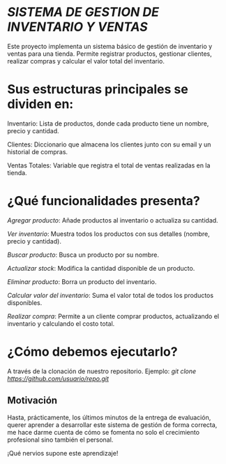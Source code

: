 # *SISTEMA DE GESTION DE INVENTARIO Y VENTAS*

Este proyecto implementa un sistema básico de gestión de inventario y ventas para una tienda. Permite registrar productos, gestionar clientes, realizar compras y calcular el valor total del inventario.

# Sus estructuras principales se dividen en: 

Inventario: Lista de productos, donde cada producto tiene un nombre, precio y cantidad.

Clientes: Diccionario que almacena los clientes junto con su email y un historial de compras.

Ventas Totales: Variable que registra el total de ventas realizadas en la tienda.

# ¿Qué funcionalidades presenta? 

*Agregar producto*:  Añade productos al inventario o actualiza su cantidad.

*Ver inventario*:  Muestra todos los productos con sus detalles (nombre, precio y cantidad).

*Buscar producto*:  Busca un producto por su nombre.

*Actualizar stock*:  Modifica la cantidad disponible de un producto.

*Eliminar producto*:  Borra un producto del inventario.

*Calcular valor del inventario*:  Suma el valor total de todos los productos disponibles.

*Realizar compra*:  Permite a un cliente comprar productos, actualizando el inventario y calculando el costo total.

# ¿Cómo debemos ejecutarlo?

A través de la clonación de nuestro repositorio.
Ejemplo: *git clone https://github.com/usuario/repo.git*

## Motivación

Hasta, prácticamente, los últimos minutos de la entrega de evaluación, querer aprender a desarrollar este sistema de gestión de forma correcta, me hace darme cuenta de cómo se fomenta no solo el crecimiento profesional sino también el personal.

¡Qué nervios supone este aprendizaje! 



